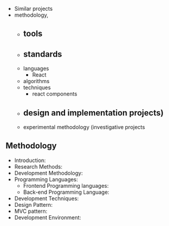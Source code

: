 - Similar projects
-  methodology,
	- tools
		- 
	- standards
		- 
	- languages
		- React
	- algorithms 
	- techniques 
		- react components
	- design and implementation projects)
		- 
	- experimental methodology (investigative projects

## Methodology
- Introduction: 
- Research Methods:
- Development Methodology: 
- Programming Languages:
	- Frontend Programming languages:
	- Back-end Programming Language:
- Development Techniques:
- Design Pattern:
- MVC pattern:
- Development Environment:

